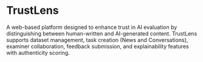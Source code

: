 # TrustLens
A web-based platform designed to enhance trust in AI evaluation by distinguishing between human-written and AI-generated content. TrustLens supports dataset management, task creation (News and Conversations), examiner collaboration, feedback submission, and explainability features with authenticity scoring.
